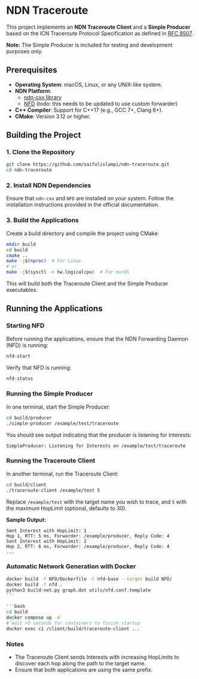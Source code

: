 # NDN Traceroute

This project implements an **NDN Traceroute Client** and a **Simple Producer** based on the ICN Traceroute Protocol Specification as defined in [RFC 9507](https://www.rfc-editor.org/rfc/rfc9507.html).

**Note:** The Simple Producer is included for testing and development purposes only.

## Prerequisites

- **Operating System**: macOS, Linux, or any UNIX-like system.
- **NDN Platform**:
  - [ndn-cxx library](https://github.com/named-data/ndn-cxx)
  - [NFD](https://github.com/named-data/NFD) (todo: this needs to be updated to use custom forwarder)
- **C++ Compiler**: Support for C++17 (e.g., GCC 7+, Clang 6+).
- **CMake**: Version 3.12 or higher.

## Building the Project

### 1. Clone the Repository

```bash
git clone https://github.com/saifulislampi/ndn-traceroute.git
cd ndn-traceroute
```

### 2. Install NDN Dependencies

Ensure that `ndn-cxx` and `NFD` are installed on your system. Follow the installation instructions provided in the official documentation.

### 3. Build the Applications

Create a build directory and compile the project using CMake:

```bash
mkdir build
cd build
cmake ..
make -j$(nproc)  # For Linux
# or
make -j$(sysctl -n hw.logicalcpu)  # For macOS
```

This will build both the Traceroute Client and the Simple Producer executables.

## Running the Applications

### Starting NFD

Before running the applications, ensure that the NDN Forwarding Daemon (NFD) is running:

```bash
nfd-start
```

Verify that NFD is running:

```bash
nfd-status
```

### Running the Simple Producer

In one terminal, start the Simple Producer:

```bash
cd build/producer
./simple-producer /example/test/traceroute
```

You should see output indicating that the producer is listening for Interests:

```plaintext
SimpleProducer: Listening for Interests on /example/test/traceroute
```

### Running the Traceroute Client

In another terminal, run the Traceroute Client:

```bash
cd build/client
./traceroute-client /example/test 5
```

Replace `/example/test` with the target name you wish to trace, and `5` with the maximum HopLimit (optional, defaults to 30).

**Sample Output:**

```plaintext
Sent Interest with HopLimit: 1
Hop 1, RTT: 5 ms, Forwarder: /example/producer, Reply Code: 4
Sent Interest with HopLimit: 2
Hop 2, RTT: 6 ms, Forwarder: /example/producer, Reply Code: 4
...
```

### Automatic Network Generation with Docker

```bash
docker build -f NFD/Dockerfile -t nfd-base --target build NFD/
docker build -t nfd .
python3 build-net.py graph.dot utils/nfd.conf.template
'''

'''bash
cd build
docker compose up -d
# wait >5 seconds for containers to finish startup
docker exec c1 /client/build/traceroute-client ...
```

### Notes

- The Traceroute Client sends Interests with increasing HopLimits to discover each hop along the path to the target name.
- Ensure that both applications are using the same prefix.
